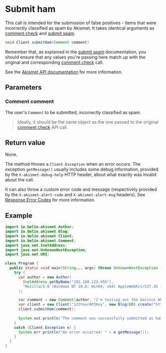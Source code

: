 # Submit ham
This call is intended for the submission of false positives - items that were incorrectly classified as spam by Akismet.
It takes identical arguments as [comment check](usage/check_comment.md) and [submit spam](usage/submit_spam.md).

```java
void Client.submitHam(Comment comment)
```

Remember that, as explained in the [submit spam](usage/submit_spam.md) documentation, you should ensure
that any values you're passing here match up with the original and corresponding [comment check](usage/check_comment.md) call.

See the [Akismet API documentation](https://akismet.com/developers/submit-ham-false-positives) for more information.

## Parameters

### Comment **comment**
The user's `Comment` to be submitted, incorrectly classified as spam.

> Ideally, it should be the same object as the one passed to the original [comment check](usage/check_comment.md) API call.

## Return value
None.

The method throws a `Client.Exception` when an error occurs.
The exception `getMessage()` usually includes some debug information, provided by the `X-akismet-debug-help` HTTP header, about what exactly was invalid about the call.

It can also throw a custom error code and message (respectively provided by the `X-akismet-alert-code` and `X-akismet-alert-msg` headers).
See [Response Error Codes](https://akismet.com/developers/errors) for more information.

## Example

```java
import io.belin.akismet.Author;
import io.belin.akismet.Blog;
import io.belin.akismet.Client;
import io.belin.akismet.Comment;
import java.net.InetAddress;
import java.net.UnknownHostException;
import java.net.URI;

class Program {
  public static void main(String... args) throws UnknownHostException {
    try {
      var author = new Author(
        InetAddress.getByName("192.168.123.456"),
        "Mozilla/5.0 (Windows NT 10.0; Win64; x64) AppleWebKit/537.36 (KHTML, like Gecko) Chrome/121.0.0.0 Safari/537.36"
      );

      var comment = new Comment(author, "I'm testing out the Service API.");
      var client = new Client("123YourAPIKey", new Blog(URI.create("https://www.yourblog.com")));
      client.submitHam(comment);
      
      System.out.println("The comment was successfully submitted as ham.");
    }
    catch (Client.Exception e) {
      System.err.println("An error occurred: " + e.getMessage());
    }
  }
}
```
